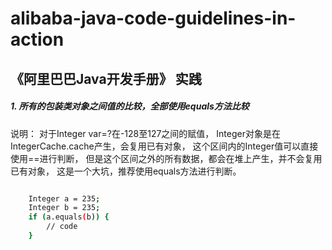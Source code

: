 # alibaba-java-code-guidelines-in-action

## 《阿里巴巴Java开发手册》 实践


##### 1. 所有的包装类对象之间值的比较，全部使用equals方法比较

说明：
对于Integer var=?在-128至127之间的赋值，
Integer对象是在IntegerCache.cache产生，会复用已有对象，
这个区间内的Integer值可以直接使用==进行判断，
但是这个区间之外的所有数据，都会在堆上产生，并不会复用已有对象，
这是一个大坑，推荐使用equals方法进行判断。  
```bash

    Integer a = 235;
    Integer b = 235;
    if (a.equals(b)) {
        // code
    }

```
        